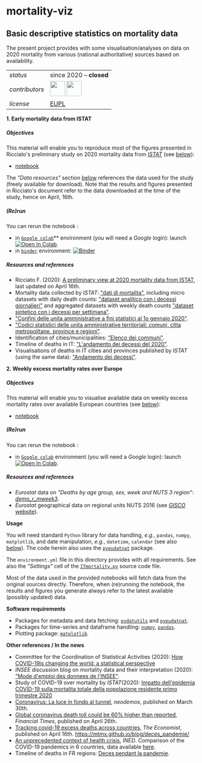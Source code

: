 mortality-viz
=============

Basic descriptive statistics on mortality data
--- 

The present project provides with some visualisation/analyses on data on 2020 mortality from various (national authoritative) sources based on availability. 

<table align="center">
    <!-- <tr> <td align="left"><i>documentation</i></td> <td align="left">available at: ...</td> </tr> -->
    <tr> <td align="left"><i>status</i></td> <td align="left">since 2020 &ndash; <b>closed</b></td></tr> 
    <tr> <td align="left"><i>contributors</i></td> 
    <td align="left" valign="middle">
<a href="https://github.com/fabioricciato"><img src="https://github.com/fabioricciato.png" width="40"></a>
<a href="https://github.com/gjacopo"><img src="https://github.com/gjacopo.png" width="40"></a>
</td> </tr> 
    <tr> <td align="left"><i>license</i></td> <td align="left"><a href="https://joinup.ec.europa.eu/sites/default/files/eupl1.1.-licence-en_0.pdfEUPL">EUPL</a> </td> </tr> 
</table>

**1. Early mortality data from ISTAT**

##### Objectives
This material will enable you to reproduce most of the figures presented in Ricciato's preliminary study on 2020 mortality data from [_ISTAT_](http://dati.istat.it) (see [below](#Resources-and-references)):

* [notebook](https://nbviewer.jupyter.org/github/gjacopo/morbstat/blob/master/01_preliminary_IT_study.ipynb)

The _"Data resources"_ section [below](#Data) references the data used for the study (freely available for download).  Note that the results and figures presented in Ricciato's document refer to the data downloaded at the time of the study, hence on April, 16th.

##### (Re)run 
You can rerun the notebook :
* in [`Google colab`](https://colab.research.google.com/)** environment (you will need a _Google_ login): launch [![Open In Colab](https://colab.research.google.com/assets/colab-badge.svg)](https://colab.research.google.com/github/gjacopo/morbstat/blob/master/01_preliminary_IT_study.ipynb).
* in [`binder`](https://mybinder.org) environment: [![Binder](https://mybinder.org/badge_logo.svg)](http://mybinder.org/v2/gh/eurostat/losstat/master?filepath=notebooks/01_preliminary_IT_study.ipynb) 

##### <a name="Resources-and-references"></a>Resources and references

* Ricciato F. (2020): [A preliminary view at 2020 mortality data from ISTAT](https://ec.europa.eu/eurostat/cros/content/preliminary-view-2020-mortality-data-istat), last updated on April 16th.
* Mortality data collected by _ISTAT_: ["dati di mortalita"](https://www.istat.it/it/archivio/240401), including micro datasets with daily death counts: ["dataset analitico con i decessi giornalieri"](https://www.istat.it/it/files//2020/03/comune-giorno.zip) and aggregated datasets with weekly death counts ["dataset sintetico con i decessi per settimana"](https://www.istat.it/it/files//2020/03/comuni-settimana.zip).
* ["Confini delle unita amministrative a fini statistici al 1o gennaio 2020"](https://www.istat.it/it/archivio/222527).
* ["Codici statistici delle unita amministrative territoriali: comuni, citta metropolitane, province e regioni"](https://www.istat.it/it/archivio/6789).
* Identification of cities/municipalities: ["Elenco dei communi"](https://www.istat.it/storage/codici-unita-amministrative/Elenco-comuni-italiani.csv).
* Timeline of deaths in IT: ["L'andamento dei decessi del 2020"](https://www.istat.it/it/files//2020/03/Decessi_2020_Nota.pdf).
* Visualisations of deaths in IT cities and provinces  published by _ISTAT_ (using the same data): ["Andamento dei decessi"](https://public.tableau.com/views/Mortalit_15858412215300/Mortalit).

**2. Weekly excess mortality rates over Europe**

##### Objectives
This material will enable you to visualise available data on weekly excess mortality rates over available European countries (see [below](#Resources-and-references)):

* [notebook](https://nbviewer.jupyter.org/github/eurostat/mortality-viz/blob/master/02_mortality_european_regions.ipynb)

##### (Re)run 
You can rerun the notebook :

* in [`Google colab`](https://colab.research.google.com/) environment (you will need a _Google_ login): launch [![Open In Colab](https://colab.research.google.com/assets/colab-badge.svg)](https://colab.research.google.com/github/gjacopo/morbstat/blob/master/02_mortality_european_regions.ipynb).

##### <a name="Resources-and-references"></a>Resources and references

* _Eurostat_ data on *"Deaths by age group, sex, week and NUTS 3 region"*: [*demo_r_mweek3*](https://appsso.eurostat.ec.europa.eu/nui/show.do?dataset=demo_r_mweek3&lang=en).
* _Eurostat_ geographical data on regional units NUTS 2016 (see [_GISCO_ website](https://ec.europa.eu/eurostat/web/gisco/geodata/reference-data/administrative-units-statistical-units/nuts)).

**Usage**
 
You will need standard `Python` library for data handling, _e.g._, `pandas`, `numpy`, `matplotlib`, and date manipulation, _e.g._, `datetime`, `calendar` (see also [below](#Software)). The code herein also uses the [`pyeudatnat`](https://github.com/eurostat/pyEUDatNat) package.

The `environment.yml` file in this directory provides with all requirements. See also the _"Settings"_ cell of the [`ITmortality.py`](ITmortality.py) source code file.
 
**<a name="Note"></a>**
 
Most of the data used in the provided notebooks will fetch data from the original sources directly. Therefore, when (re)running the notebook, the results and figures you generate always refer to the latest available (possibly updated) data. 
 
**<a name="Software"></a>Software requirements**

* Packages for metadata and data fetching: [`pydatutils`](https://github.com/eurostat/pyDatUtils) and [`pyeudatnat`](https://github.com/eurostat/pyEUDatNat).
* Packages for time-series and dataframe handling: [`numpy`](https://numpy.org), [`pandas`](http://pandas.pydata.org).
* Plotting package: [`matplotlib`](https://matplotlib.org).

**<a name="References"></a>Other references / In the news**

* Committee for the Coordination of Statistical Activities (2020): [How COVID-19is changing the world: a statistical perspective](https://unstats.un.org/unsd/ccsa/documents/covid19-report-ccsa.pdf)
* _INSEE_ discussion blog on mortality data and their interpretation (2020): ["Mode d'emploi des donnees de l'INSEE"](https://blog.insee.fr/statistiques-sur-les-deces-le-mode-demploi-des-donnees-de-linsee-en-7-questions-reponses/).
* Study of COVID-19 over mortality by _ISTAT_(2020): [Impatto dell'epidemia COVID-19 sulla mortalita totale della popolazione residente primo trimestre 2020](https://www.istat.it/it/files//2020/05/Rapporto_Istat_ISS.pdf)
* [Coronavirus: La luce in fondo al tunnel](https://www.neodemos.info/articoli/coronavirus-la-luce-in-fondo-al-tunnel/), _neodemos_, published on March 30th.
* [Global coronavirus death toll could be 60% higher than reported](https://www.ft.com/content/6bd88b7d-3386-4543-b2e9-0d5c6fac846c), _Financial Times_, published on April 26th.
* [Tracking covid-19 excess deaths across countries](https://www.economist.com/graphic-detail/2020/04/16/tracking-covid-19-excess-deaths-across-countries), _The Economist_, published on April 16th.
https://mtmx.github.io/blog/deces_pandemie/
* [An unprecedented context of health crisis](https://dc-covid.site.ined.fr/en/), _INED_. Comparison of the COVID-19 pandemics in 6 countries, data available [here](https://dc-covid.site.ined.fr/en/data/).
* Timeline of deaths in FR regions: [Deces pendant la pandemie](https://mtmx.github.io/blog/deces_pandemie/). 

<!-- of interest: https://colab.research.google.com/drive/1WikPfT-Zrelor-4Wh0EocB49akR7yIvY#scrollTo=CoMUgyp22zMm -->
